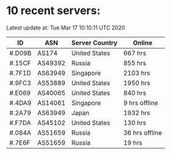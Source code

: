 # 10 recent servers:

Latest update at: Tue Mar 17 10:10:11 UTC 2020

| ID | ASN | Server Country | Online |
| -- | --- | -------------- | ------ |
| #.D09B | AS174 | United States | 667 hrs |
| #.15CF | AS49392 | Russia | 855 hrs |
| #.7F1D | AS63949 | Singapore | 2103 hrs |
| #.9FC3 | AS53889 | United States | 1950 hrs |
| #.E069 | AS40065 | United States | 840 hrs |
| #.4DA9 | AS14061 | Singapore | 9 hrs offline |
| #.2A79 | AS63949 | Japan | 1932 hrs |
| #.F7DA | AS45102 | United States | 130 hrs |
| #.084A | AS51659 | Russia | 36 hrs offline |
| #.7E6F | AS51659 | Russia | 19 hrs |

